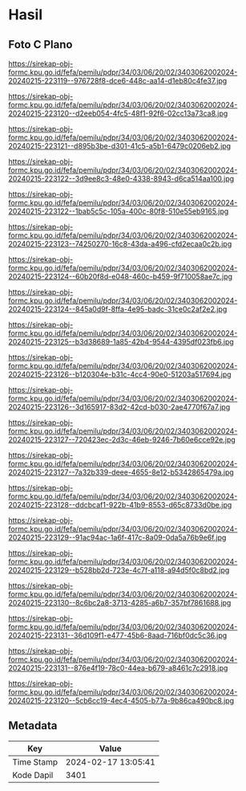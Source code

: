 # Hasil

## Foto C Plano

https://sirekap-obj-formc.kpu.go.id/fefa/pemilu/pdpr/34/03/06/20/02/3403062002024-20240215-223119--976728f8-dce6-448c-aa14-d1eb80c4fe37.jpg

https://sirekap-obj-formc.kpu.go.id/fefa/pemilu/pdpr/34/03/06/20/02/3403062002024-20240215-223120--d2eeb054-4fc5-48f1-92f6-02cc13a73ca8.jpg

https://sirekap-obj-formc.kpu.go.id/fefa/pemilu/pdpr/34/03/06/20/02/3403062002024-20240215-223121--d895b3be-d301-41c5-a5b1-6479c0206eb2.jpg

https://sirekap-obj-formc.kpu.go.id/fefa/pemilu/pdpr/34/03/06/20/02/3403062002024-20240215-223122--3d9ee8c3-48e0-4338-8943-d6ca514aa100.jpg

https://sirekap-obj-formc.kpu.go.id/fefa/pemilu/pdpr/34/03/06/20/02/3403062002024-20240215-223122--1bab5c5c-105a-400c-80f8-510e55eb9165.jpg

https://sirekap-obj-formc.kpu.go.id/fefa/pemilu/pdpr/34/03/06/20/02/3403062002024-20240215-223123--74250270-16c8-43da-a496-cfd2ecaa0c2b.jpg

https://sirekap-obj-formc.kpu.go.id/fefa/pemilu/pdpr/34/03/06/20/02/3403062002024-20240215-223124--60b20f8d-e048-460c-b459-9f710058ae7c.jpg

https://sirekap-obj-formc.kpu.go.id/fefa/pemilu/pdpr/34/03/06/20/02/3403062002024-20240215-223124--845a0d9f-8ffa-4e95-badc-31ce0c2af2e2.jpg

https://sirekap-obj-formc.kpu.go.id/fefa/pemilu/pdpr/34/03/06/20/02/3403062002024-20240215-223125--b3d38689-1a85-42b4-9544-4395df023fb6.jpg

https://sirekap-obj-formc.kpu.go.id/fefa/pemilu/pdpr/34/03/06/20/02/3403062002024-20240215-223126--b120304e-b31c-4cc4-90e0-51203a517694.jpg

https://sirekap-obj-formc.kpu.go.id/fefa/pemilu/pdpr/34/03/06/20/02/3403062002024-20240215-223126--3d165917-83d2-42cd-b030-2ae4770f67a7.jpg

https://sirekap-obj-formc.kpu.go.id/fefa/pemilu/pdpr/34/03/06/20/02/3403062002024-20240215-223127--720423ec-2d3c-46eb-9246-7b60e6cce92e.jpg

https://sirekap-obj-formc.kpu.go.id/fefa/pemilu/pdpr/34/03/06/20/02/3403062002024-20240215-223127--7a32b339-deee-4655-8e12-b5342865479a.jpg

https://sirekap-obj-formc.kpu.go.id/fefa/pemilu/pdpr/34/03/06/20/02/3403062002024-20240215-223128--ddcbcaf1-922b-41b9-8553-d65c8733d0be.jpg

https://sirekap-obj-formc.kpu.go.id/fefa/pemilu/pdpr/34/03/06/20/02/3403062002024-20240215-223129--91ac94ac-1a6f-417c-8a09-0da5a76b9e6f.jpg

https://sirekap-obj-formc.kpu.go.id/fefa/pemilu/pdpr/34/03/06/20/02/3403062002024-20240215-223129--b528bb2d-723e-4c7f-a118-a94d5f0c8bd2.jpg

https://sirekap-obj-formc.kpu.go.id/fefa/pemilu/pdpr/34/03/06/20/02/3403062002024-20240215-223130--8c6bc2a8-3713-4285-a6b7-357bf7861688.jpg

https://sirekap-obj-formc.kpu.go.id/fefa/pemilu/pdpr/34/03/06/20/02/3403062002024-20240215-223131--36d109f1-e477-45b6-8aad-716bf0dc5c36.jpg

https://sirekap-obj-formc.kpu.go.id/fefa/pemilu/pdpr/34/03/06/20/02/3403062002024-20240215-223131--876e4f19-78c0-44ea-b679-a8461c7c2918.jpg

https://sirekap-obj-formc.kpu.go.id/fefa/pemilu/pdpr/34/03/06/20/02/3403062002024-20240215-223120--5cb6cc19-4ec4-4505-b77a-9b86ca490bc8.jpg


## Metadata

| Key        | Value               |
| ---------- | ------------------- |
| Time Stamp | 2024-02-17 13:05:41 |
| Kode Dapil | 3401                |



